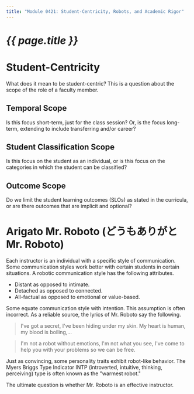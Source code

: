 ```yaml
---
title: "Module 0421: Student-Centricity, Robots, and Academic Rigor"
---
```


# _{{ page.title }}_

# Student-Centricity

What does it mean to be student-centric? This is a question about the scope of the role of a faculty member.

## Temporal Scope

Is this focus short-term, just for the class session? Or, is the focus long-term, extending to include transferring and/or career?

## Student Classification Scope

Is this focus on the student as an individual, or is this focus on the categories in which the student can be classified?

## Outcome Scope

Do we limit the student learning outcomes (SLOs) as stated in the curricula, or are there outcomes that are implicit and optional?

# Arigato Mr. Roboto (どうもありがと Mr. Roboto)

Each instructor is an individual with a specific style of communication. Some communication styles work better with certain students in certain situations. A robotic communication style has the following attributes.

* Distant as opposed to intimate.
* Detached as opposed to connected.
* All-factual as opposed to emotional or value-based.

Some equate communication style with intention. This assumption is often incorrect. As a reliable source, the lyrics of Mr. Roboto say the following.

> I've got a secret, I've been hiding under my skin. My heart is human, my blood is boiling,...

> I'm not a robot without emotions, I'm not what you see, I've come to help you with your problems so we can be free.

Just as convincing, some personality traits exhibit robot-like behavior. The Myers Briggs Type Indicator INTP (introverted, intuitive, thinking, perceiving) type is often known as the "warmest robot."

The ultimate question is whether Mr. Roboto is an effective instructor.

